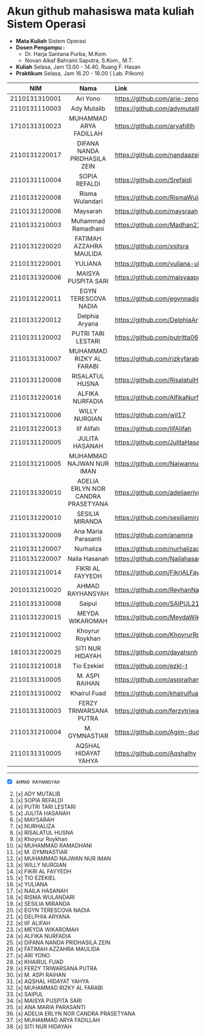 # Akun github mahasiswa mata kuliah Sistem Operasi

- **Mata Kuliah** Sistem Operasi 
- **Dosen Pengampu :**
    - Dr. Harja Santana Purba, M.Kom.
    - Novan Alkaf Bahraini Saputra, S.Kom., M.T.
- **Kuliah** Selasa, Jam 13.00 - 14.40, Ruang F. Hasan
- **Praktikum** Selasa, Jam 16.20 - 18.00 ( Lab. Pilkom)


| NIM | Nama | Link | Repo Tugas Sistem Operasi |
| ----------- | :---------: | :---------- | ---------- |
| 2110131310001 | Ari Yono | https://github.com/arie-zeno | https://github.com/arie-zeno/Tugas_Sistem_Operasi |
| 2110131110003 | Ady Mutalib | https://github.com/adymutalib | https://github.com/adymutalib/Tugas_Sistem_Operasi |
| 1710131310023 | MUHAMMAD ARYA FADILLAH | https://github.com/aryafdllh | https://github.com/aryafdllh/Tugas_Sistem_Operasi |
| 2110131220017 | DIFANA NANDA PRIDHASILA ZEIN | https://github.com/nandaazein | https://github.com/nandaazein/Sistem-Operasi |
| 2110131110004 | SOPIA REFALDI | https://github.com/Srefaldi | https://github.com/Srefaldi/Tugas-Sistem-Operasi |
| 2110131220008 | Risma Wulandari | https://github.com/RismaWulandarii | https://github.com/RismaWulandarii/Tugas_Sistem_Operasi |
| 2110131120006 | Maysarah | https://github.com/maysraah | https://github.com/maysraah/Tugas_Sistem_Operasi |
| 2110131210003 | Muhammad Ramadhani | https://github.com/Madhan215 | https://github.com/Madhan215/Tugas_Sistem_Operasi |
| 2110131220020 | FATIMAH AZZAHRA MAULIDA | https://github.com/xsjtsra | https://github.com/xsjtsra/Tugas_Sistem_Operasi |
| 2110131220001 | YULIANA | https://github.com/yuliana-ulm | https://github.com/yuliana-ulm/Tugas_Sistem_Operasi |
| 2110131320006 | MAISYA PUSPITA SARI | https://github.com/maisyaapuspitaa | https://github.com/maisyaapuspitaa/TugasSistemOperasi |
| 2110131220011 | EGYN TERESCOVA NADIA | https://github.com/egynnadia | https://github.com/egynnadia/sistem_operasi |
| 2110131220012 | Delphia Aryana | https://github.com/DelphiaAryana | https://github.com/DelphiaAryana/Tugas_Sistem_Operasi |
| 2110131120002 | PUTRI TARI LESTARI | https://github.com/putritta06 | https://github.com/putritta06/my_repository/tree/master/SISTEM_OPERASI |
| 2110131310007 | MUHAMMAD RIZKY AL FARABI | https://github.com/rizkyfarabi03 | https://github.com/rizkyfarabi03/Tugas_Sistem_Operasi |
| 2110131120008 | RISALATUL HUSNA | https://github.com/RisalatulHusna | https://github.com/RisalatulHusna/Tugas_Sistem_Operasi.git |
| 2110131220016 | ALFIKA NURFADIA | https://github.com/AlfikaNurfadia | https://github.com/AlfikaNurfadia/Tugas_Sistem_Operasi |
| 2110131210006 | WILLY NURGIAN | https://github.com/wil17 | https://github.com/wil17/tugas_sistem_operasi_ |
| 2110131220013 | Iif Alifah | https://github.com/IifAlifah | https://github.com/IifAlifah/Tugas_Sistem_Operasi |
| 2110131120005 | JULITA HASANAH | https://github.com/JulitaHasanah | https://github.com/JulitaHasanah/Tugas_Sistem_Operasi |
| 2110131210005 | MUHAMMAD NAJWAN NUR IMAN | https://github.com/NajwannurIman | https://github.com/NajwannurIman/Sistem-Operasi |
| 2110131320010 | ADELIA ERLYN NOR CANDRA PRASETYANA | https://github.com/adeliaerlyn | https://github.com/adeliaerlyn/Tugas_Sistem_Operasi |
| 2110131220010 | SESILIA MIRANDA | https://github.com/sesiliamiranda | https://github.com/sesiliamiranda/Tugas_Sistem_Operasi |
| 2110131320009 | Ana Maria Parasanti | https://github.com/anamria | https://github.com/anamria/Sistem-Operasi |
| 2110131120007 | Nurhaliza | https://github.com/nurhalizach | https://github.com/nurhalizach/Tugas_Sistem_Operasi |
| 2110131220007 | Naila Hasanah | https://github.com/Nailahasanah | https://github.com/Nailahasanah/Tugas-Sistem-Operasi |
| 2110131210014 | FIKRI AL FAYYEDH | https://github.com/FikriALFayyedh | https://github.com/FikriALFayyedh/Tugas_Sistem_Operasi |
| 2010131210020 | AHMAD RAYHANSYAH | https://github.com/ReyhanNadie | https://github.com/ReyhanNadie/Tugas_Sistem_Operasi |
| 2110131310008 | Saipul | https://github.com/SAIPUL21/saipul | https://github.com/SAIPUL21/tugas_sistem_operasi |
| 2110131220015 | MEYDA WIKAROMAH | https://github.com/MeydaWikaromah | https://github.com/MeydaWikaromah/Tugas_Sistem_Operasi |
| 2110131210002 | Khoyrur Roykhan | https://github.com/KhoyrurRoykhan | https://github.com/KhoyrurRoykhan/Tugas_Sistem_Operasi |
| 1810131220025 | SITI NUR HIDAYAH | https://github.com/dayahsnh | https://github.com/dayahsnh/Tugas_Sistem_Operasi |
| 2110131210018 | Tio Ezekiel | https://github.com/ezkl-t | https://github.com/ezkl-t/Tugas_Sistem_Operasi |
| 2110131310005 | M. ASPI RAIHAN | https://github.com/aspiraihan12 | https://github.com/aspiraihan12/Tugas_Sistem_Operasi |
| 2110131310002 | Khairul Fuad | https://github.com/khairulfuad09 | https://github.com/khairulfuad09/Tugas_Sistem_Operasi |
| 2110131310003 | FERZY TRIWARSANA PUTRA | https://github.com/ferzytriwarsanaputra | https://github.com/ferzytriwarsanaputra/Tugas_Sistem_Operasi |
| 2110131210004 | M. GYMNASTIAR | https://github.com/Agim-dudu | https://github.com/Agim-dudu/Tugas_Sistem_Operasi |
| 2110131310005 | AQSHAL HIDAYAT YAHYA | https://github.com/Aqshalhy | https://github.com/Aqshalhy/SO-files |




---

- [x] `AHMAD RAYHANSYAH` 
2. [x] ADY MUTALIB
3. [x] SOPIA REFALDI
4. [x] PUTRI TARI LESTARI
5. [x] JULITA HASANAH
6. [x] MAYSARAH 
7. [x] NURHALIZA
8. [x] RISALATUL HUSNA
9. [x] Khoyrur Roykhan
10. [x] MUHAMMAD RAMADHANI
11. [x] M. GYMNASTIAR
12. [x] MUHAMMAD NAJWAN NUR IMAN
13. [x] WILLY NURGIAN
14. [x] FIKRI AL FAYYEDH
15. [x] TIO EZEKIEL
16. [x] YULIANA
17. [x] NAILA HASANAH
18. [x] RISMA WULANDARI
19. [x] SESILIA MIRANDA
20. [x] EGYN TERESCOVA NADIA
21. [x] DELPHIA ARYANA
22. [x] IIF ALIFAH
23. [x] MEYDA WIKAROMAH
24. [x] ALFIKA NURFADIA
25. [x] DIFANA NANDA PRIDHASILA ZEIN
26. [x] FATIMAH AZZAHRA MAULIDA
27. [x] ARI YONO
28. [x] KHAIRUL FUAD
29. [x] FERZY TRIWARSANA PUTRA
30. [x] M. ASPI RAIHAN
31. [x] AQSHAL HIDAYAT YAHYA
32. [x] MUHAMMAD RIZKY AL FARABI
33. [x] SAIPUL
34. [x] MAISYA PUSPITA SARI
35. [x] ANA MARIA PARASANTI
36. [x] ADELIA ERLYN NOR CANDRA PRASETYANA
37. [x] MUHAMMAD ARYA FADILLAH
38. [x] SITI NUR HIDAYAH
